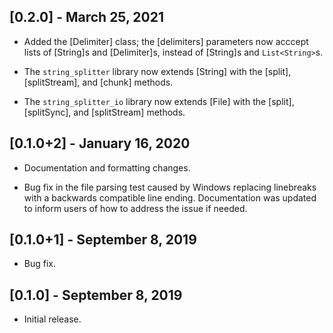 ## [0.2.0] - March 25, 2021

* Added the [Delimiter] class; the [delimiters] parameters now acccept lists
of [String]s and [Delimiter]s, instead of [String]s and `List<String>`s.

* The `string_splitter` library now extends [String] with the [split],
[splitStream], and [chunk] methods.

* The `string_splitter_io` library now extends [File] with the [split],
[splitSync], and [splitStream] methods.

## [0.1.0+2] - January 16, 2020

* Documentation and formatting changes.

* Bug fix in the file parsing test caused by Windows replacing linebreaks with
a backwards compatible line ending. Documentation was updated to inform users of
how to address the issue if needed.

## [0.1.0+1] - September 8, 2019

* Bug fix.

## [0.1.0] - September 8, 2019

* Initial release.
